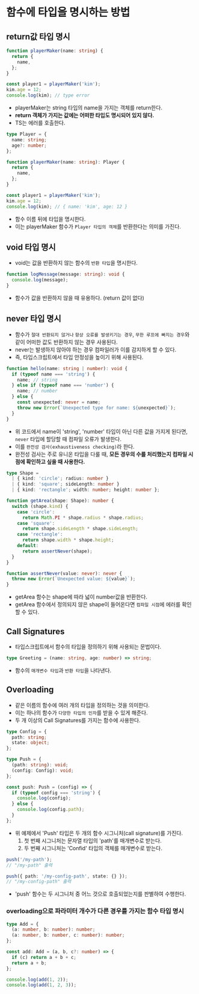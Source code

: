 # 함수에 타입을 명시하는 방법

## return값 타입 명시

```ts
function playerMaker(name: string) {
  return {
    name,
  };
}

const player1 = playerMaker('kim');
kim.age = 12;
console.log(kim); // type error
```

- playerMaker는 string 타입의 name을 가지는 객체를 return한다.
- **return 객체가 가지는 값에는 어떠한 타입도 명시되어 있지 않다.**
- TS는 에러를 호출한다.

```ts
type Player = {
  name: string;
  age?: number;
};

function playerMaker(name: string): Player {
  return {
    name,
  };
}

const player1 = playerMaker('kim');
kim.age = 12;
console.log(kim); // { name: 'kim', age: 12 }
```

- 함수 이름 뒤에 타입을 명시한다.
- 이는 playerMaker 함수가 `Player 타입의 객체`를 반환한다는 의미를 가진다.

## void 타입 명시

- void는 값을 반환하지 않는 함수의 `반환 타입`을 명시한다.

```ts
function logMessage(message: string): void {
  console.log(message);
}
```

- 함수가 값을 반환하지 않을 때 유용하다. (return 값이 없다)

## never 타입 명시

- 함수가 `절대 반환되지 않거나` `항상 오류를 발생키기는 경우`, `무한 루프에 빠지는 경우`와 같이 어떠한 값도 반환하지 않는 경우 사용된다.
- never는 발생하지 않아야 하는 경우 컴파일러가 이를 감지하게 할 수 있다.
- 즉, 타입스크립트에서 타입 안정성을 높이기 위해 사용된다.

```ts
function hello(name: string | number): void {
  if (typeof name === 'string') {
    name; // string
  } else if (typeof name === 'number') {
    name; // number
  } else {
    const unexpected: never = name;
    throw new Error(`Unexpected type for name: ${unexpected}`);
  }
}
```

- 위 코드에서 name이 'string', 'number' 타입이 아닌 다른 값을 가지게 된다면, `never` 타입에 할당할 때 컴파일 오류가 발생한다.
- 이를 `완전성 검사(exhaustiveness checking)`라 한다.
- 완전성 검사는 주로 유니온 타입을 다룰 때, **모든 경우의 수를 처리했는지 컴파일 시점에 확인하고 싶을 때 사용한다.**

```ts
type Shape =
  | { kind: 'circle'; radius: number }
  | { kind: 'square'; sideLength: number }
  | { kind: 'rectangle'; width: number; height: number };

function getArea(shape: Shape): number {
  switch (shape.kind) {
    case 'circle':
      return Math.PI * shape.radius * shape.radius;
    case 'square':
      return shape.sideLength * shape.sideLength;
    case 'rectangle':
      return shape.width * shape.height;
    default:
      return assertNever(shape);
  }
}

function assertNever(value: never): never {
  throw new Error(`Unexpected value: ${value}`);
}
```

- getArea 함수는 shape에 따라 넓이 number값을 반환한다.
- getArea 함수에서 정의되지 않은 shape이 들어온다면 `컴파일 시점`에 에러를 확인할 수 있다.

## Call Signatures

- 타입스크립트에서 함수의 타입을 정의하기 위해 사용되는 문법이다.

```ts
type Greeting = (name: string, age: number) => string;
```

- 함수의 `매개변수 타입`과 `반환 타입`을 나타낸다.

## Overloading

- 같은 이름의 함수에 여러 개의 타입을 정의하는 것을 의미한다.
- 이는 하나의 함수가 `다양한 타입의 인자`를 받을 수 있게 해준다.
- 두 개 이상의 Call Signatures를 가지는 함수에 사용한다.

```ts
type Config = {
  path: string;
  state: object;
};

type Push = {
  (path: string): void;
  (config: Config): void;
};

const push: Push = (config) => {
  if (typeof config === 'string') {
    console.log(config);
  } else {
    console.log(config.path);
  }
};
```

- 위 예제에서 'Push' 타입은 두 개의 함수 시그니처(call signature)를 가진다.
  1. 첫 번째 시그니처는 문자열 타입의 'path'를 매개변수로 받는다.
  2. 두 번째 시그니처는 'Confid' 타입의 객체를 매개변수로 받는다.

```ts
push('/my-path');
// "/my-path" 출력

push({ path: '/my-config-path', state: {} });
// "/my-config-path" 출력
```

- 'push' 함수는 두 시그니처 중 어느 것으로 호출되었는지를 판별하여 수행한다.

### overloading으로 파라미터 개수가 다른 경우를 가지는 함수 타입 명시

```ts
type Add = {
  (a: number, b: number): number;
  (a: number, b: number, c: number): number;
};

const add: Add = (a, b, c?: number) => {
  if (c) return a + b + c;
  return a + b;
};

console.log(add(1, 2));
console.log(add(1, 2, 3));
```
